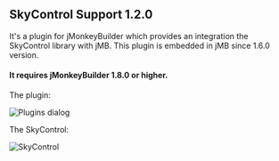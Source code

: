 
## SkyControl Support 1.2.0

It's a plugin for jMonkeyBuilder which provides an integration the SkyControl library with jMB.
This plugin is embedded in jMB since 1.6.0 version.

#### It requires jMonkeyBuilder 1.8.0 or higher.

The plugin:

![Plugins dialog](https://i.imgur.com/vvarUFd.png)

The SkyControl:

![SkyControl](https://i.imgur.com/xCUXP9H.png)